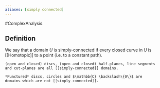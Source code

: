 ```yaml
---
aliases: [simply connected]
---
```

#ComplexAnalysis 

## Definition
We say that a domain $U$ is simply-connected if every closed curve in $U$ is [[Homotopic]] to a point (i.e. to a constant path).

```ad-example
(open and closed) discs, (open and closed) half-planes, line segments and cut-planes are all [[simply-connected]] domains.

*Punctured* discs, circles and $\mathbb{C} \backslash\{0\}$ are domains which are not [[simply-connected]].
```